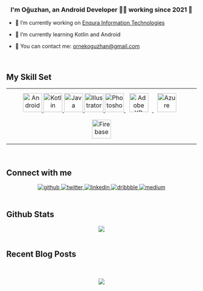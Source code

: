 ### <div align="center">I'm Oğuzhan, an Android Developer 👨‍💻 working since 2021 🚀</div>  
  

- 🔭 I’m currently working on [Enqura Information Technologies](https://www.enqura.com)  
  

- 🌱 I’m currently learning Kotlin and Android  


- 💬  You can contact me: ornekoguzhan@gmail.com

<br/>  


## My Skill Set  
<table><tr><td valign="top" width="33%">

<div align="center">  
  <a href="https://developer.android.com" target="_blank">
<img src="https://profilinator.rishav.dev/skills-assets/android-original-wordmark.svg" alt="Android" height="50" />
</a>
<a href="https://kotlinlang.org" target="_blank">
<img src="https://profilinator.rishav.dev/skills-assets/kotlinlang-icon.svg" alt="Kotlin" height="50" />
</a>
<a href="https://www.java.com" target="_blank">
<img src="https://profilinator.rishav.dev/skills-assets/java-original-wordmark.svg" alt="Java" height="50" />
</a>
<a href="https://www.adobe.com/products/illustrator.html" target="_blank">
<img src="https://profilinator.rishav.dev/skills-assets/adobe_illustrator-icon.svg" alt="Illustrator" height="50" />
</a>
<a href="https://www.adobe.com/products/photoshop.html" target="_blank">
<img src="https://profilinator.rishav.dev/skills-assets/photoshop-plain.svg" alt="Photoshop" height="50" />
</a>
<a href="https://www.adobe.com/products/xd.html" target="_blank">
<img  style="margin: 10px" src="https://profilinator.rishav.dev/skills-assets/adobexd.png" alt="Adobe XD" height="50" />
</a> 
<a href="https://azure.microsoft.com/en-us/services/devops/" target="_blank">
<img  style="margin: 10px" src="https://profilinator.rishav.dev/skills-assets/microsoft_azure-icon.svg" alt="Azure" height="50"/>
</a> 
<a href="https://firebase.google.com" target="_blank">
<img  style="margin: 10px" src="https://profilinator.rishav.dev/skills-assets/firebase.png" alt="Firebase" height="50"/>
</a> 
</div>
</td></tr></table>  

<br/>  


## Connect with me  
<div align="center">
<a href="https://github.com/oguzhanornek" target="_blank">
<img src=https://img.shields.io/badge/github-%2324292e.svg?&style=for-the-badge&logo=github&logoColor=white alt=github style="margin-bottom: 5px;" />
</a>
<a href="https://twitter.com/oguzhanornek07" target="_blank">
<img src=https://img.shields.io/badge/twitter-%2300acee.svg?&style=for-the-badge&logo=twitter&logoColor=white alt=twitter style="margin-bottom: 5px;" />
</a>
<a href="https://linkedin.com/in/oguzhan-ornek" target="_blank">
<img src=https://img.shields.io/badge/linkedin-%231E77B5.svg?&style=for-the-badge&logo=linkedin&logoColor=white alt=linkedin style="margin-bottom: 5px;" />
</a>
<a href="https://dribbble.com/ornek" target="_blank">
<img src=https://img.shields.io/badge/dribbble-%23E45285.svg?&style=for-the-badge&logo=dribbble&logoColor=white alt=dribbble style="margin-bottom: 5px;" />
</a>
<a href="https://medium.com/@oguzhanornek" target="_blank">
<img src=https://img.shields.io/badge/medium-%23292929.svg?&style=for-the-badge&logo=medium&logoColor=white alt=medium style="margin-bottom: 5px;" />
</a>  
</div>  
  

<br/>  


## Github Stats  
<div align="center"><img src="https://github-readme-stats.vercel.app/api?username=oguzhanornek&show_icons=true&count_private=true&hide_border=true" align="center" /></div>  

<br/>  


## Recent Blog Posts  
  

<br/>  

  

<br/>  

<div align="center">
<img src="https://komarev.com/ghpvc/?username=oguzhanornek&&style=flat-square" align="center" />
</div>  
  

<br/>  


<br />
